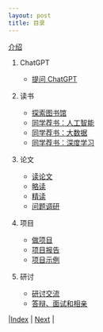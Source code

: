 ```yaml
---
layout: post
title: 目录
---
```


[介绍](0-intro)

1. ChatGPT

   - [提问 ChatGPT](1-chatgpt)

2. 读书
   - [探索图书馆](3-0-library)
   - [同学荐书：人工智能](3-1-ai-ua-2023)
   - [同学荐书：大数据](3-3-bigdata-ga-2023)
   - [同学荐书：深度学习](3-5-dl-ga-2023)

3. 论文

   - [读论文](5-0-paper)
   - [略读](5-1-skim)
   - [精读](5-3-critical)
   - [问题调研](5-5-problem)

5. 项目

   - [做项目](50-project)
   - [项目报告](53-bigdata-project)
   - [项目示例](55-project-list)

6. 研讨

   - [研讨交流](81-conference)
   - [答辩、面试和相亲](83-defense)

|[Index](../) | [Next](1-intro) |
